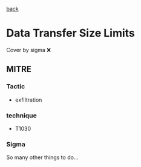 [back](../index.md)
# Data Transfer Size Limits
Cover by sigma :x: 

## MITRE
### Tactic
  - exfiltration

### technique
  - T1030

### Sigma

 So many other things to do...